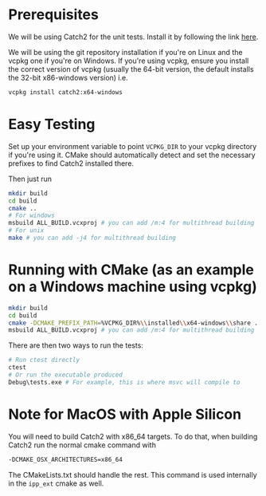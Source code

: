 # Prerequisites
We will be using Catch2 for the unit tests. Install it by following the link [here](https://github.com/catchorg/Catch2/blob/devel/docs/cmake-integration.md). 

We will be using the git repository installation if you're on Linux and the vcpkg one if you're on Windows. If you're using vcpkg, ensure you install the correct version of vcpkg (usually the 64-bit version, the default installs the 32-bit x86-windows version) i.e.

```bash
vcpkg install catch2:x64-windows
```

# Easy Testing

Set up your environment variable to point ```VCPKG_DIR``` to your vcpkg directory if you're using it.
CMake should automatically detect and set the necessary prefixes to find Catch2 installed there.

Then just run 

```bash
mkdir build
cd build
cmake ..
# For windows
msbuild ALL_BUILD.vcxproj # you can add /m:4 for multithread building
# For unix
make # you can add -j4 for multithread building
```

# Running with CMake (as an example on a Windows machine using vcpkg)
```bash
mkdir build
cd build
cmake -DCMAKE_PREFIX_PATH=%VCPKG_DIR%\\installed\\x64-windows\\share ..
msbuild ALL_BUILD.vcxproj # you can add /m:4 for multithread building
```

There are then two ways to run the tests:

```bash
# Run ctest directly
ctest
# Or run the executable produced
Debug\tests.exe # For example, this is where msvc will compile to
```

# Note for MacOS with Apple Silicon

You will need to build Catch2 with x86_64 targets. To do that, when building Catch2 run the normal cmake command with

```bash
-DCMAKE_OSX_ARCHITECTURES=x86_64
```

The CMakeLists.txt should handle the rest. This command is used internally in the ```ipp_ext``` cmake as well.
